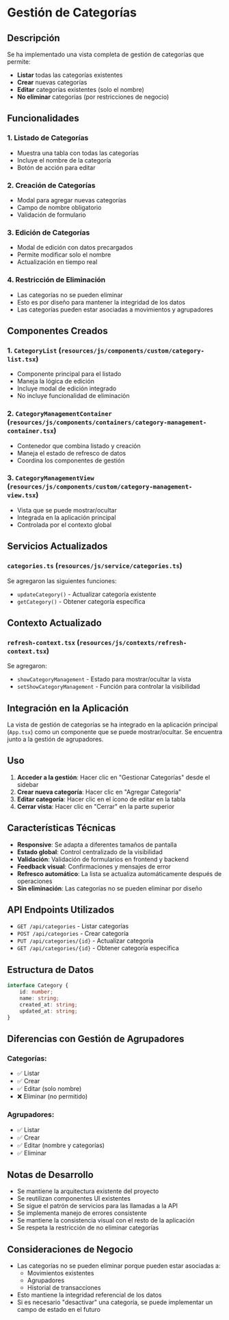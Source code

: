 # Gestión de Categorías

## Descripción

Se ha implementado una vista completa de gestión de categorías que permite:

- **Listar** todas las categorías existentes
- **Crear** nuevas categorías
- **Editar** categorías existentes (solo el nombre)
- **No eliminar** categorías (por restricciones de negocio)

## Funcionalidades

### 1. Listado de Categorías
- Muestra una tabla con todas las categorías
- Incluye el nombre de la categoría
- Botón de acción para editar

### 2. Creación de Categorías
- Modal para agregar nuevas categorías
- Campo de nombre obligatorio
- Validación de formulario

### 3. Edición de Categorías
- Modal de edición con datos precargados
- Permite modificar solo el nombre
- Actualización en tiempo real

### 4. Restricción de Eliminación
- Las categorías no se pueden eliminar
- Esto es por diseño para mantener la integridad de los datos
- Las categorías pueden estar asociadas a movimientos y agrupadores

## Componentes Creados

### 1. `CategoryList` (`resources/js/components/custom/category-list.tsx`)
- Componente principal para el listado
- Maneja la lógica de edición
- Incluye modal de edición integrado
- No incluye funcionalidad de eliminación

### 2. `CategoryManagementContainer` (`resources/js/components/containers/category-management-container.tsx`)
- Contenedor que combina listado y creación
- Maneja el estado de refresco de datos
- Coordina los componentes de gestión

### 3. `CategoryManagementView` (`resources/js/components/custom/category-management-view.tsx`)
- Vista que se puede mostrar/ocultar
- Integrada en la aplicación principal
- Controlada por el contexto global

## Servicios Actualizados

### `categories.ts` (`resources/js/service/categories.ts`)
Se agregaron las siguientes funciones:
- `updateCategory()` - Actualizar categoría existente
- `getCategory()` - Obtener categoría específica

## Contexto Actualizado

### `refresh-context.tsx` (`resources/js/contexts/refresh-context.tsx`)
Se agregaron:
- `showCategoryManagement` - Estado para mostrar/ocultar la vista
- `setShowCategoryManagement` - Función para controlar la visibilidad

## Integración en la Aplicación

La vista de gestión de categorías se ha integrado en la aplicación principal (`App.tsx`) como un componente que se puede mostrar/ocultar. Se encuentra junto a la gestión de agrupadores.

## Uso

1. **Acceder a la gestión**: Hacer clic en "Gestionar Categorías" desde el sidebar
2. **Crear nueva categoría**: Hacer clic en "Agregar Categoría"
3. **Editar categoría**: Hacer clic en el ícono de editar en la tabla
4. **Cerrar vista**: Hacer clic en "Cerrar" en la parte superior

## Características Técnicas

- **Responsive**: Se adapta a diferentes tamaños de pantalla
- **Estado global**: Control centralizado de la visibilidad
- **Validación**: Validación de formularios en frontend y backend
- **Feedback visual**: Confirmaciones y mensajes de error
- **Refresco automático**: La lista se actualiza automáticamente después de operaciones
- **Sin eliminación**: Las categorías no se pueden eliminar por diseño

## API Endpoints Utilizados

- `GET /api/categories` - Listar categorías
- `POST /api/categories` - Crear categoría
- `PUT /api/categories/{id}` - Actualizar categoría
- `GET /api/categories/{id}` - Obtener categoría específica

## Estructura de Datos

```typescript
interface Category {
    id: number;
    name: string;
    created_at: string;
    updated_at: string;
}
```

## Diferencias con Gestión de Agrupadores

### Categorías:
- ✅ Listar
- ✅ Crear
- ✅ Editar (solo nombre)
- ❌ Eliminar (no permitido)

### Agrupadores:
- ✅ Listar
- ✅ Crear
- ✅ Editar (nombre y categorías)
- ✅ Eliminar

## Notas de Desarrollo

- Se mantiene la arquitectura existente del proyecto
- Se reutilizan componentes UI existentes
- Se sigue el patrón de servicios para las llamadas a la API
- Se implementa manejo de errores consistente
- Se mantiene la consistencia visual con el resto de la aplicación
- Se respeta la restricción de no eliminar categorías

## Consideraciones de Negocio

- Las categorías no se pueden eliminar porque pueden estar asociadas a:
  - Movimientos existentes
  - Agrupadores
  - Historial de transacciones
- Esto mantiene la integridad referencial de los datos
- Si es necesario "desactivar" una categoría, se puede implementar un campo de estado en el futuro 